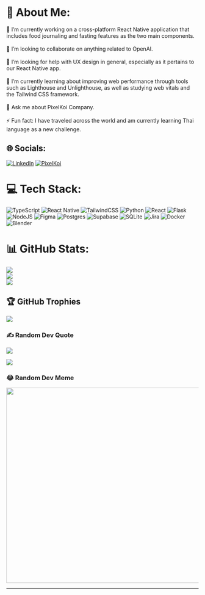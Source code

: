 # 💫 About Me:
🔭 I’m currently working on a cross-platform React Native application that includes food journaling and fasting features as the two main components.<br><br>👯 I’m looking to collaborate on anything related to OpenAI.<br><br>🤝 I’m looking for help with UX design in general, especially as it pertains to our React Native app.<br><br>🌱 I’m currently learning about improving web performance through tools such as Lighthouse and Unlighthouse, as well as studying web vitals and the Tailwind CSS framework.<br><br>💬 Ask me about PixelKoi Company.<br><br>⚡ Fun fact: I have traveled across the world and am currently learning Thai language as a new challenge.


## 🌐 Socials:
[![LinkedIn](https://img.shields.io/badge/LinkedIn-%230077B5.svg?logo=linkedin&logoColor=white)](https://linkedin.com/in/https://www.linkedin.com/in/garo-nazarian/)
[![PixelKoi](https://img.shields.io/badge/website-%230077B5.svg?logo=globe&logoColor=white&color=green)](https://www.pixelkoi.com/)



# 💻 Tech Stack:
![TypeScript](https://img.shields.io/badge/typescript-%23007ACC.svg?style=for-the-badge&logo=typescript&logoColor=white) ![React Native](https://img.shields.io/badge/react_native-%2320232a.svg?style=for-the-badge&logo=react&logoColor=%2361DAFB) ![TailwindCSS](https://img.shields.io/badge/tailwindcss-%2338B2AC.svg?style=for-the-badge&logo=tailwind-css&logoColor=white) ![Python](https://img.shields.io/badge/python-3670A0?style=for-the-badge&logo=python&logoColor=ffdd54) ![React](https://img.shields.io/badge/react-%2320232a.svg?style=for-the-badge&logo=react&logoColor=%2361DAFB) ![Flask](https://img.shields.io/badge/flask-%23000.svg?style=for-the-badge&logo=flask&logoColor=white) ![NodeJS](https://img.shields.io/badge/node.js-6DA55F?style=for-the-badge&logo=node.js&logoColor=white) 	![Figma](https://img.shields.io/badge/figma-%23F24E1E.svg?style=for-the-badge&logo=figma&logoColor=white) ![Postgres](https://img.shields.io/badge/postgres-%23316192.svg?style=for-the-badge&logo=postgresql&logoColor=white) 	![Supabase](https://img.shields.io/badge/Supabase-3ECF8E?style=for-the-badge&logo=supabase&logoColor=white) ![SQLite](https://img.shields.io/badge/sqlite-%2307405e.svg?style=for-the-badge&logo=sqlite&logoColor=white) ![Jira](https://img.shields.io/badge/jira-%230A0FFF.svg?style=for-the-badge&logo=jira&logoColor=white) ![Docker](https://img.shields.io/badge/docker-%230db7ed.svg?style=for-the-badge&logo=docker&logoColor=white) ![Blender](https://img.shields.io/badge/blender-%23F5792A.svg?style=for-the-badge&logo=blender&logoColor=white)
# 📊 GitHub Stats:
![](https://github-readme-stats.vercel.app/api?username=Garabed96&theme=dark&hide_border=false&include_all_commits=false&count_private=true)<br/>
![](https://github-readme-streak-stats.herokuapp.com/?user=Garabed96&theme=dark&hide_border=false)<br/>
![](https://github-readme-stats.vercel.app/api/top-langs/?username=Garabed96&theme=dark&hide_border=false&include_all_commits=false&count_private=true&layout=compact)

## 🏆 GitHub Trophies
![](https://github-profile-trophy.vercel.app/?username=Garabed96&theme=radical&no-frame=false&no-bg=false&margin-w=4)

### ✍️ Random Dev Quote
![](https://quotes-github-readme.vercel.app/api?type=horizontal&theme=merko)

[![](https://visitcount.itsvg.in/api?id=Garabed96&icon=0&color=0)](https://visitcount.itsvg.in)


### 😂 Random Dev Meme
<img src=https://res.cloudinary.com/practicaldev/image/fetch/s--oZgcPHef--/c_limit%2Cf_auto%2Cfl_progressive%2Cq_auto%2Cw_880/https://dev-to-uploads.s3.amazonaws.com/uploads/articles/woov2cti0wx5bqj68we2.jpg width="512px"/>

---

